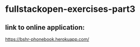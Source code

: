 # fullstackopen-exercises-part3

## link to online application:

https://bshr-phonebook.herokuapp.com/
